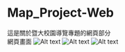 # Map_Project-Web
這是關於暨大校園導覽專題的網頁部分<br>
網頁畫面
![Alt text](https://i.imgur.com/FlbUsJC.jpg)
![Alt text](https://i.imgur.com/DUh8Jg9.jpg)
![Alt text](https://i.imgur.com/SKRXYm6.jpg)
